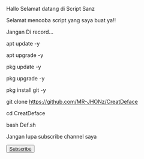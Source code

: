 Hallo Selamat datang di Script Sanz

Selamat mencoba script yang saya buat ya!!

Jangan Di record...

apt update -y

apt upgrade -y

pkg update -y

pkg upgrade -y 

pkg install git -y

git clone https://github.com/MR-JHONz/CreatDeface

cd CreatDeface

bash Def.sh

Jangan lupa subscribe channel saya

<button><a href="https://youtube.com/@sanzacil_026">Subscribe</a></button>
